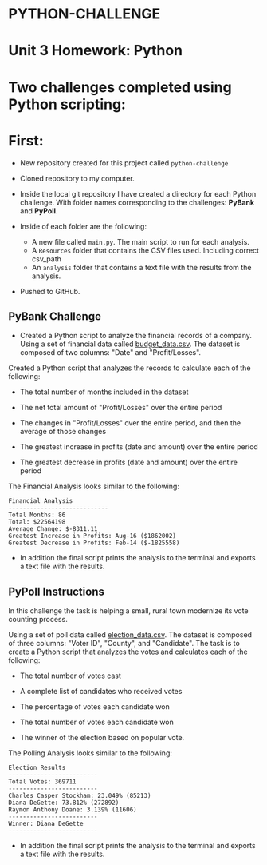 # PYTHON-CHALLENGE

# Unit 3 Homework: Python

# Two challenges completed using Python scripting:


# First:

* New repository created for this project called `python-challenge`

* Cloned repository to my computer.

* Inside the local git repository I have created a directory for each Python challenge. With folder names corresponding to the challenges: **PyBank** and  **PyPoll**.

* Inside of each folder are the following:

  * A new file called `main.py`. The main script to run for each analysis.
  * A `Resources` folder that contains the CSV files used. Including correct csv_path
  * An `analysis` folder that contains a text file with the results from the analysis.

* Pushed to GitHub.

## PyBank Challenge

* Created a Python script to analyze the financial records of a company. Using a set of financial data called [budget_data.csv](PyBank/Resources/budget_data.csv). The dataset is composed of two columns: "Date" and "Profit/Losses".

Created a Python script that analyzes the records to calculate each of the following:

* The total number of months included in the dataset

* The net total amount of "Profit/Losses" over the entire period

* The changes in "Profit/Losses" over the entire period, and then the average of those changes

* The greatest increase in profits (date and amount) over the entire period

* The greatest decrease in profits (date and amount) over the entire period

The Financial Analysis looks similar to the following:

  ```text
  Financial Analysis
  ----------------------------
  Total Months: 86
  Total: $22564198
  Average Change: $-8311.11
  Greatest Increase in Profits: Aug-16 ($1862002)
  Greatest Decrease in Profits: Feb-14 ($-1825558)
  ```

* In addition the final script prints the analysis to the terminal and exports a text file with the results.

## PyPoll Instructions

In this challenge the task is helping a small, rural town modernize its vote counting process.

Using a set of poll data called [election_data.csv](PyPoll/Resources/election_data.csv). The dataset is composed of three columns: "Voter ID", "County", and "Candidate". The task is to create a Python script that analyzes the votes and calculates each of the following:

* The total number of votes cast

* A complete list of candidates who received votes

* The percentage of votes each candidate won

* The total number of votes each candidate won

* The winner of the election based on popular vote.

The  Polling Analysis looks similar to the following:


  ```text
  Election Results
  -------------------------
  Total Votes: 369711
  -------------------------
  Charles Casper Stockham: 23.049% (85213)
  Diana DeGette: 73.812% (272892)
  Raymon Anthony Doane: 3.139% (11606)
  -------------------------
  Winner: Diana DeGette
  -------------------------
  ```

* In addition the final script prints the analysis to the terminal and exports a text file with the results.
